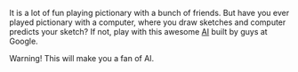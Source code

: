 It is a lot of fun playing pictionary with a bunch of friends. 
But have you ever played pictionary with a computer, where you draw sketches and computer predicts your sketch?
If not, play with this awesome [AI](https://quickdraw.withgoogle.com/) built by guys at Google.

Warning! This will make you a fan of AI.